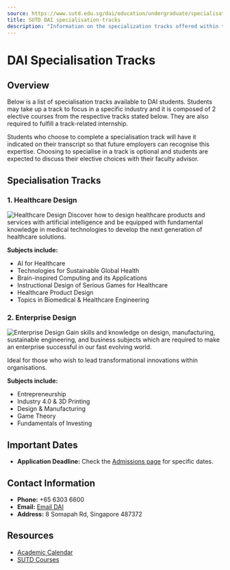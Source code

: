 ```yaml
---
source: https://www.sutd.edu.sg/dai/education/undergraduate/specialisation-tracks/#tabs
title: SUTD DAI specialisation-tracks
description: "Information on the specialization tracks offered within the Design and Artificial Intelligence (DAI) pillar."
---
```


# DAI Specialisation Tracks

## Overview
Below is a list of specialisation tracks available to DAI students. Students may take up a track to focus in a specific industry and it is composed of 2 elective courses from the respective tracks stated below. They are also required to fulfill a track-related internship.

Students who choose to complete a specialisation track will have it indicated on their transcript so that future employers can recognise this expertise. Choosing to specialise in a track is optional and students are expected to discuss their elective choices with their faculty advisor.

## Specialisation Tracks

### 1. Healthcare Design
![Healthcare Design](https://www.sutd.edu.sg/dai/wp-content/uploads/sites/5/2024/09/xfeatured-image-UG-track-healthcare-design-v2.jpg.pagespeed.ic_.nrWaZZn8kd.jpeg)
Discover how to design healthcare products and services with artificial intelligence and be equipped with fundamental knowledge in medical technologies to develop the next generation of healthcare solutions.

**Subjects include:**
* AI for Healthcare
* Technologies for Sustainable Global Health
* Brain-inspired Computing and its Applications
* Instructional Design of Serious Games for Healthcare
* Healthcare Product Design
* Topics in Biomedical & Healthcare Engineering

### 2. Enterprise Design
![Enterprise Design](https://www.sutd.edu.sg/dai/wp-content/uploads/sites/5/2024/09/xfeatured-image-UG-track-enterprise-design-800x800.jpg.pagespeed.ic_.eqCYzL5LLc.jpeg)
Gain skills and knowledge on design, manufacturing, sustainable engineering, and business subjects which are required to make an enterprise successful in our fast evolving world.

Ideal for those who wish to lead transformational innovations within organisations.

**Subjects include:**
* Entrepreneurship
* Industry 4.0 & 3D Printing
* Design & Manufacturing
* Game Theory
* Fundamentals of Investing

## Important Dates
- **Application Deadline:** Check the [Admissions page](https://www.sutd.edu.sg/dai/admissions) for specific dates.

## Contact Information
- **Phone:** +65 6303 6600
- **Email:** [Email DAI](mailto:info@sutd.edu.sg)
- **Address:** 8 Somapah Rd, Singapore 487372

## Resources
- [Academic Calendar](https://www.sutd.edu.sg/dai/education/undergraduate/academic-calendar/overview/ay2024-onwards/)
- [SUTD Courses](https://www.sutd.edu.sg/dai/education/undergraduate/courses/)